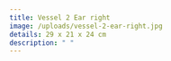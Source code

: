 ```yaml
---
title: Vessel 2 Ear right
image: /uploads/vessel-2-ear-right.jpg
details: 29 x 21 x 24 cm
description: " "
---
```

